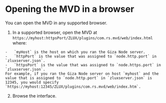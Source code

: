 # Opening the MVD in a browser

You can open the MVD in any supported browser.

1.   In a supported browser, open the MVD at `https://myhost:httpsPort/ZLUX/plugins/com.rs.mvd/web/index.html`
    where:

    -   `myHost` is the host on which you ran the Giza Node server.
    -   `httpPort` is the value that was assigned to `node.http.port` in `zluxserver.json`.
    -   `httpsPort` is the value that was assigned to `node.https.port` in `zluxserver.json`.
    For example, if you ran the Giza Node server on host `myhost` and the value that is assigned to `node.http.port` in `zluxserver.json` is 12345, you would specify `https://myhost:12345/ZLUX/plugins/com.rs.mvd/web/index.htm`.

2.   Browse the interface. 
